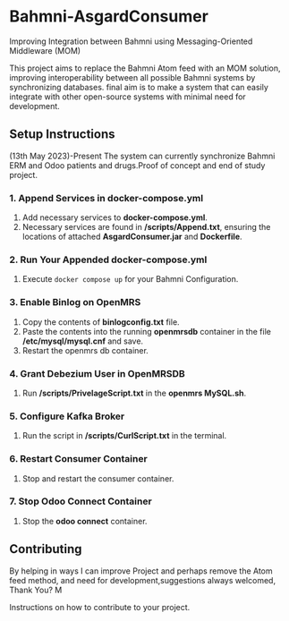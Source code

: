 # Bahmni-AsgardConsumer
Improving Integration between Bahmni using Messaging-Oriented Middleware (MOM)

This project aims to replace the Bahmni Atom feed with an MOM solution, improving interoperability between all possible Bahmni systems by synchronizing databases. final aim is to make a system that can easily integrate with other open-source systems with minimal need for development.

## Setup Instructions 
(13th May 2023)-Present
The system can currently synchronize Bahmni ERM and Odoo patients and drugs.Proof of concept and end of study project. 

### 1. **Append Services in docker-compose.yml**

1. Add necessary services to **docker-compose.yml**.
2. Necessary services are found in **/scripts/Append.txt**, ensuring the locations of attached **AsgardConsumer.jar** and **Dockerfile**.

### 2. **Run Your Appended docker-compose.yml**

1. Execute `docker compose up` for your Bahmni Configuration.

### 3. **Enable Binlog on OpenMRS**

1. Copy the contents of **binlogconfig.txt** file.
2. Paste the contents into the running **openmrsdb** container in the file **/etc/mysql/mysql.cnf** and save.
3. Restart the openmrs db container.

### 4. **Grant Debezium User in OpenMRSDB**

1. Run **/scripts/PrivelageScript.txt** in the **openmrs MySQL.sh**.

### 5. **Configure Kafka Broker**

1. Run the script in **/scripts/CurlScript.txt** in the terminal.

### 6. **Restart Consumer Container**

1. Stop and restart the consumer container.

### 7. **Stop Odoo Connect Container**

1. Stop the **odoo connect** container.

## Contributing

By helping in ways I can improve Project and perhaps remove the Atom feed method, and need for development,suggestions always welcomed, Thank You? M

Instructions on how to contribute to your project.
